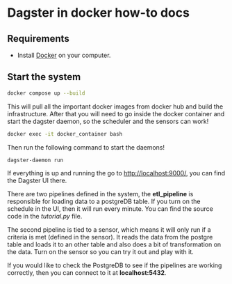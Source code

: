 Dagster in docker how-to docs
=== 

Requirements
---

- Install [Docker](https://docs.docker.com/get-docker/) on your computer.

Start the system
---

```bash
docker compose up --build
```

This will pull all the important docker images from docker hub and build the infrastructure. After that you will need to go inside the docker container and start the dagster daemon, so the scheduler and the sensors can work! 

```bash
docker exec -it docker_container bash
```

Then run the following command to start the daemons!

```bash
dagster-daemon run
```

If everything is up and running the go to [http://localhost:9000/](http://localhost:9000/), you can find the Dagster UI there. 

There are two pipelines defined in the system, the **etl_pipeline** is responsible for loading data to a postgreDB table. If you turn on the schedule in the UI, then it will run every minute. You can find the source code in the *tutorial.py* file.

The second pipeline is tied to a sensor, which means it will only run if a criteria is met (defined in the sensor). It reads the data from the postgre table and loads it to an other table and also does a bit of transformation on the data. Turn on the sensor so you can try it out and play with it.

If you would like to check the PostgreDB to see if the pipelines are working correctly, then you can connect to it at **localhost:5432**.




